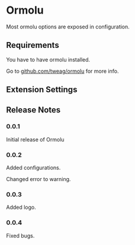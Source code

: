 # Ormolu

Most ormolu options are exposed in configuration.

## Requirements

You have to have ormolu installed.

Go to [github.com/tweag/ormolu](https://github.com/tweag/ormolu#building) for more info.

## Extension Settings

## Release Notes

### 0.0.1

Initial release of Ormolu

### 0.0.2

Added configurations.

Changed error to warning.

### 0.0.3

Added logo.

### 0.0.4

Fixed bugs.
